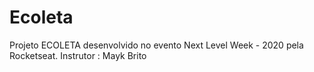 # Ecoleta
Projeto ECOLETA desenvolvido no evento Next Level Week - 2020 pela Rocketseat.
Instrutor : Mayk Brito
